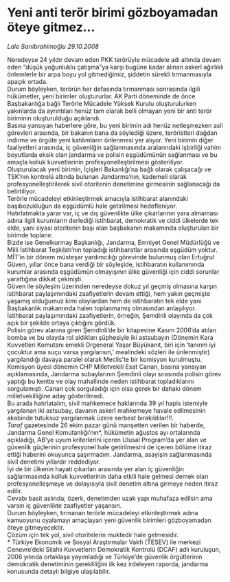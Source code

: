 # Yeni anti terör birimi gözboyamadan öteye gitmez...

*Lale Sarıibrahimoğlu 29.10.2008*

<div class="taraf_structure_2col_1zq">
<div class="margen_n">



 <p>Neredeyse 24 yıldır devam eden PKK terörüyle mücadele adı altında devam eden “düşük yoğunluklu çatışma”ya karşı bugüne kadar alınan askerî ağırlıklı önlemlerle bir arpa boyu yol gitmediğimiz, şiddetin sürekli tırmanmasıyla apaçık ortada. <br/>Durum böyleyken, terörün her defasında tırmanması sonrasında ilgili hükümetler, yeni birimler oluştururlar. AK Parti döneminde de önce Başbakanlığa bağlı Terörle Mücadele Yüksek Kurulu oluşturulurken yakınlarda da ayrıntıları henüz tam olarak belli olmayan yeni bir anti terör biriminin oluşturulduğu açıklandı. <br/>Basına yansıyan haberlere göre, bu yeni birimin adı henüz netleşmezken asli görevleri arasında, bir bakanın bana da söylediği üzere, teröristleri dağdan indirme ve örgüte yeni katılımların önlenmesi yer alıyor. Yeni birimin diğer faaliyetleri arasında, iç güvenliğin sağlanmasında aralarındaki işbirliği vahim boyutlarda eksik olan jandarma ve polisin eşgüdümünün sağlanması ve bu amaçla kolluk kuvvetlerinin profesyonelleştirilmesi gösteriliyor. Oluşturulacak yeni birimin, İçişleri Bakanlığı’na bağlı olarak çalışacağı ve TSK’nın kontrolü altında bulunan Jandarma’nın, kademeli olarak profesyonelleştirilerek sivil otoritenin denetimine girmesinin sağlanacağı da belirtiliyor.<br/>Terörle mücadeleyi etkinleştirmek amacıyla istihbarat alanındaki başıbozukluğun da eşgüdümlü hale getirilmesi hedefleniyor.<br/>Hatırlatmakta yarar var, iç ve dış güvenlikte ülke çıkarlarının yara almaması adına ilgili kurumların derlediği istihbarat, demokratik ve ciddi ülkelerde tek elde, yani siyasi otoritenin başı olan başbakanın makamında oluşturulan bir birimde toplanır. <br/>Bizde ise Genelkurmay Başkanlığı, Jandarma, Emniyet Genel Müdürlüğü ve Milli İstihbarat Teşkilatı’nın topladığı istihbaratlar arasında eşgüdüm yoktur.<br/>MİT’in bir dönem müsteşar yardımcılığı görevinde bulunmuş olan Ertuğrul Güven, yıllar önce bana verdiği bir söyleşide, istihbaratın kullanımında kurumlar arasında eşgüdümün olmayışının ülke güvenliği için ciddi sorunlar yarattığına dikkat çekmişti. <br/>Güven ile söyleşim üzerinden neredeyse dokuz yıl geçmiş olmasına karşın istihbarat paylaşımındaki zaafiyetlerin devam ettiği, hem yakın geçmişte yaşamış olduğumuz kimi olaylardan hem de istihbaratın tek elde yani Başbakanlık makamında halen toplanmamış olmasından anlaşılıyor. <br/>İstihbarat paylaşımındaki zaafiyetlerin, örneğin, Şemdinli olayında da çok açık bir şekilde ortaya çıktığını gördük. <br/>Polisin görev alanına giren Şemdinli’de bir kitapevine Kasım 2006’da atılan bomba ve bu olayda rol aldıkları şüphesiyle iki astsubayın (Dönemin Kara Kuvvetleri Komutanı emekli Orgeneral Yaşar Büyükanıt, biri için ‘tanırım iyi çocuktur ama suçu varsa yargılansın,’ mealindeki sözleri ile ünlenmiştir) yargılandığı davaya paralel olarak Meclis’te bir komisyon kurulmuştu. <br/>Komisyon üyesi dönemin CHP Milletvekili Esat Canan, basına yansıyan açıklamasında, Jandarma subaylarının Şemdinli olayı sırasında polisin görev yaptığı bu kentte ve olay mahallinde neden istihbarat topladıklarını sorgulamıştı. Canan çok sorguladığı için olsa gerek bir dahaki dönem milletvekilliğine aday gösterilmedi. <br/>Bu arada hatırlatalım, sivil mahkemece haklarında 39 yıl hapis istemiyle yargılanan iki astsubay, davanın askerî mahkemeye havale edilmesinin akabinde tutuksuz yargılanmak üzere serbest bırakıldılar!!!.<br/><i>Taraf</i> gazetesinde 26 ekim pazar günü manşetten verilen bir haberde, Jandarma Genel Komutanlığı’nın*, hükümetin ağustos ayı ortalarında açıkladığı, AB’ye uyum kriterlerini içeren Ulusal Program’da yer alan ve güvenlik güçlerinin profesyonel hale getirilmesini de içeren bölüme itiraz ettiği haberini okuyunca şaşırmadım. Jandarma, asayişin sağlanmasında sivil denetimi yıllardır reddediyor. <br/>İyi de bir ülkenin hayati çıkarları arasında yer alan iç güvenliğin sağlanmasında kolluk kuvvetlerinin daha etkili hale gelmesi demek olan profesyonelleşmeye ve dolayısıyla sivil denetim altına girmeye neden itiraz edilir. <br/>Cevabı basit aslında; özerk, denetimden uzak yapı muhafaza edilsin ama varsın iç güvenlikte zaafiyetler yaşansın. <br/>Durum böyleyken, tırmanan terörle mücadeleyi etkinleştirmek adına kamuoyunu oyalamayı amaçlayan yeni güvenlik birimleri gözboyamadan öteye gitmeyecektir.<br/>Çözüm için tek yol, sivil otoritelerin muktedir hale gelmesidir. <br/>* Türkiye Ekonomik ve Sosyal Araştırmalar Vakfı (TESEV) ile merkezi Cenevre’deki Silahlı Kuvvetlerin Demokratik Kontrolü (DCAF) adlı kuruluşun, 2006 yılında ortaklaşa yayımladığı ve Türkiye’de güvenlik örgütlerinin demokratik denetiminin gerekliliğini ilk kez irdeleyen raporda, jandarma konusunda detaylı bilgiye ulaşılabilir.</p>

<br/>


<div id="taraf_not">
</div>

</div>


</div>
